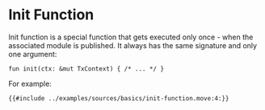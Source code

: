 # Init Function

Init function is a special function that gets executed only once - when the associated module is published. It always has the same signature and only
one argument:
```move
fun init(ctx: &mut TxContext) { /* ... */ }
```

For example:

```move
{{#include ../examples/sources/basics/init-function.move:4:}}
```
